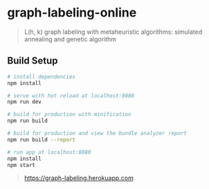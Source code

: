 # graph-labeling-online

> L(h, k) graph labeling with metaheuristic algorithms: simulated annealing and genetic algorithm

## Build Setup

``` bash
# install dependencies
npm install

# serve with hot reload at localhost:8080
npm run dev

# build for production with minification
npm run build

# build for production and view the bundle analyzer report
npm run build --report

# run app at localhost:8080
npm install
npm start
```

> https://graph-labeling.herokuapp.com
